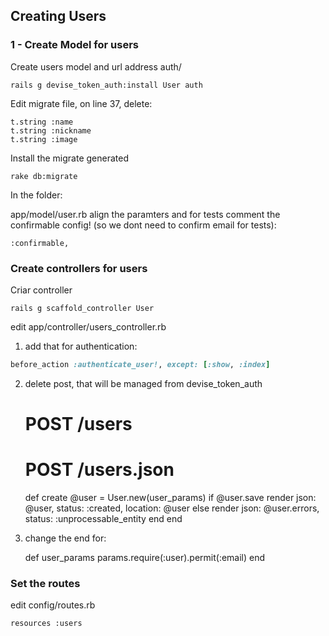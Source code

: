 Creating Users
--------------

### 1 - Create Model for users

Create users model and url address auth/

    rails g devise_token_auth:install User auth
    
Edit migrate file, on line 37, delete:

    t.string :name
    t.string :nickname
    t.string :image

Install the migrate generated

    rake db:migrate

In the folder:

app/model/user.rb align the paramters and for tests comment the confirmable config!
(so we dont need to confirm email for tests):

    :confirmable,

### Create controllers for users

Criar controller

    rails g scaffold_controller User

edit app/controller/users_controller.rb

1. add that for authentication:

```ruby
before_action :authenticate_user!, except: [:show, :index]
```

2. delete post, that will be managed from devise_token_auth


      # POST /users
      # POST /users.json
      def create
        @user = User.new(user_params)
        if @user.save
          render json: @user, status: :created, location: @user
        else
          render json: @user.errors, status: :unprocessable_entity
        end
      end


3. change the end for:


      def user_params
        params.require(:user).permit(:email)
      end


### Set the routes

edit config/routes.rb

    resources :users